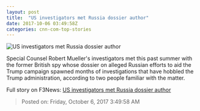 ```yaml
---
layout: post
title:  "US investigators met Russia dossier author"
date: 2017-10-06 03:49:58Z
categories: cnn-com-top-stories
---
```


![US investigators met Russia dossier author](http://i2.cdn.cnn.com/cnnnext/dam/assets/170811092639-robert-mueller-opinion-super-tease.jpg)

Special Counsel Robert Mueller's investigators met this past summer with the former British spy whose dossier on alleged Russian efforts to aid the Trump campaign spawned months of investigations that have hobbled the Trump administration, according to two people familiar with the matter.


Full story on F3News: [US investigators met Russia dossier author](http://www.f3nws.com/n/V2Vr3D)

> Posted on: Friday, October 6, 2017 3:49:58 AM
